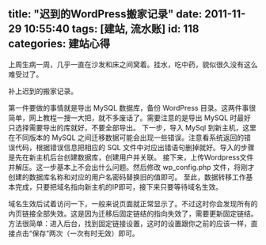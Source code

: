 title: "迟到的WordPress搬家记录"
date: 2011-11-29 10:55:40
tags: [建站, 流水账]
id: 118
categories: 建站心得
---

上周生病一周，几乎一直在沙发和床之间窝着。挂水，吃中药，貌似很久没有这么难受过了。

补上迟到的搬家记录。

<!--more-->

第一件要做的事情就是导出 MySQL 数据库，备份 WordPress 目录。这两件事很简单，网上教程一搜一大把，就不多废话了。需要注意的是导出 MySQL 时最好只选择需要导出的库就好，不要全部导出。
下一步，导入 MySql 到新主机，这里在不同版本的 MySQL 之间迁移数据可能会出现一些错误。注意看系统返回的错误代码，根据错误信息把相应的 SQL 文件中对应出错语句删掉就好。导入的步骤是先在新主机后台创建数据库，创建用户并关联。
接下来，上传Wordpress文件并解压。这一步基本上不会出什么问题。然后修改 wp_config.php 文件，将刚才创建的数据库名称和对应的用户名密码替换旧的值即可。
至此，数据转移工作基本完成，只要把域名指向新主机的IP即可，接下来只要等待域名生效。

域名生效后试着访问一下，一般来说页面就正常显示了。不过这时你会发现所有的内页链接全部失效。这是因为迁移后固定链结的指向失效了，需要更新固定链结。方法很简单：进入后台，找到固定链接设置，这时的设置跟你之前的应该一样，直接点击“保存”两次（一次有时无效）即可。